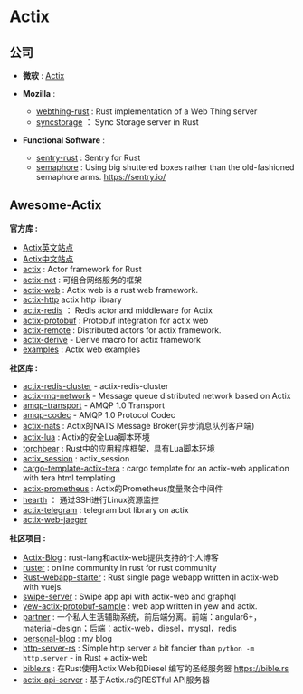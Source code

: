 # Actix

## 公司

- **微软** : [Actix](https://github.com/actix)

- **Mozilla** : 
  - [webthing-rust](https://github.com/mozilla-iot/webthing-rust) : Rust implementation of a Web Thing server
  - [syncstorage](https://github.com/mozilla-services/syncstorage-rs) ： Sync Storage server in Rust

- **Functional Software** : 
  - [sentry-rust](https://github.com/getsentry/sentry-rust) : Sentry for Rust
  - [semaphore](https://github.com/getsentry/semaphore) : Using big shuttered boxes rather than the old-fashioned semaphore arms. https://sentry.io/
## Awesome-Actix

**官方库 :**

- [Actix英文站点](https://actix.rs/)
- [Actix中文站点](https://actix-cn.github.io/)
- [actix](https://github.com/actix/actix) : Actor framework for Rust
- [actix-net](https://github.com/actix/actix-net) : 可组合网络服务的框架
- [actix-web](https://github.com/actix/actix-web) : Actix web is a rust web framework.
- [actix-http](https://github.com/actix/actix-http) actix http library
- [actix-redis](https://github.com/actix/actix-redis) ： Redis actor and middleware for Actix
- [actix-protobuf](https://github.com/actix/actix-protobuf) : Protobuf integration for actix web
- [actix-remote](https://github.com/actix/actix-remote) : Distributed actors for actix framework.
- [actix-derive](https://github.com/actix/actix-derive) - Derive macro for actix framework
- [examples](https://github.com/actix/examples) : Actix web examples

**社区库 :**

- [actix-redis-cluster](https://github.com/Idein/actix-redis-cluster) - actix-redis-cluster
- [actix-mq-network](https://github.com/irony-rust/actix-mq-network) - Message queue distributed network based on Actix
- [amqp-transport](https://github.com/fafhrd91/amqp-transport) - AMQP 1.0 Transport
- [amqp-codec](https://github.com/fafhrd91/amqp-codec) - AMQP 1.0 Protocol Codec
- [actix-nats](https://github.com/YellowInnovation/actix-nats) : Actix的NATS Message Broker(异步消息队列客户端)
- [actix-lua](https://github.com/poga/actix-lua) : Actix的安全Lua脚本环境
- [torchbear](https://github.com/foundpatterns/torchbear) : Rust中的应用程序框架，具有Lua脚本环境
- [actix_session](https://github.com/chirimof/actix_session) : actix_session
- [cargo-template-actix-tera](https://github.com/otomato-gh/cargo-template-actix-tera) : cargo template for an actix-web application with tera html templating
- [actix-prometheus](https://github.com/orhanbalci/actix-prometheus) : Actix的Prometheus度量聚合中间件
- [hearth](https://github.com/aheart/hearth) ： 通过SSH进行Linux资源监控
- [actix-telegram](https://github.com/jeizsm/actix-telegram) : telegram bot library on actix
- [actix-web-jaeger](https://github.com/OutThereLabs/actix-web-jaeger)


**社区项目 :**

- [Actix-Blog](https://github.com/Dengjianping/Actix-Blog) : rust-lang和actix-web提供支持的个人博客
- [ruster](https://github.com/rustlang-cn/ruster) : online community in rust for rust community
- [Rust-webapp-starter](https://github.com/rustlang-cn/Rust-webapp-starter) : Rust single page webapp written in actix-web with vuejs.
- [swipe-server](https://github.com/swipe-app/swipe-server) : Swipe app api with actix-web and graphql
- [yew-actix-protobuf-sample](https://github.com/havarnov/yew-actix-protobuf-sample) : web app written in yew and actix.
- [partner](https://github.com/yinyanlv/partner) : 一个私人生活辅助系统，前后端分离。前端：angular6+，material-design；后端：actix-web，diesel，mysql，redis
- [personal-blog](https://github.com/davidarmstronglewis/personal-blog) : my blog
- [http-server-rs](https://github.com/gdamjan/http-server-rs) : Simple http server a bit fancier than `python -m http.server` - in Rust + actix-web
- [bible.rs](https://github.com/DSpeckhals/bible.rs) : 在Rust使用Actix Web和Diesel 编写的圣经服务器 https://bible.rs
- [actix-api-server](https://github.com/pkuosa-gabriel/actix-api-server) : 基于Actix.rs的RESTful API服务器
